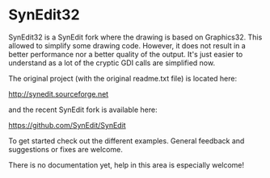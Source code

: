 SynEdit32
=========

SynEdit32 is a SynEdit fork where the drawing is based on Graphics32. This allowed to simplify some drawing code. However, it does not result in a better performance nor a better quality of the output. It's just easier to understand as a lot of the cryptic GDI calls are simplified now.

The original project (with the original readme.txt file) is located here:

http://synedit.sourceforge.net

and the recent SynEdit fork is available here:

https://github.com/SynEdit/SynEdit

To get started check out the different examples. General feedback and suggestions or fixes are welcome.

There is no documentation yet, help in this area is especially welcome!